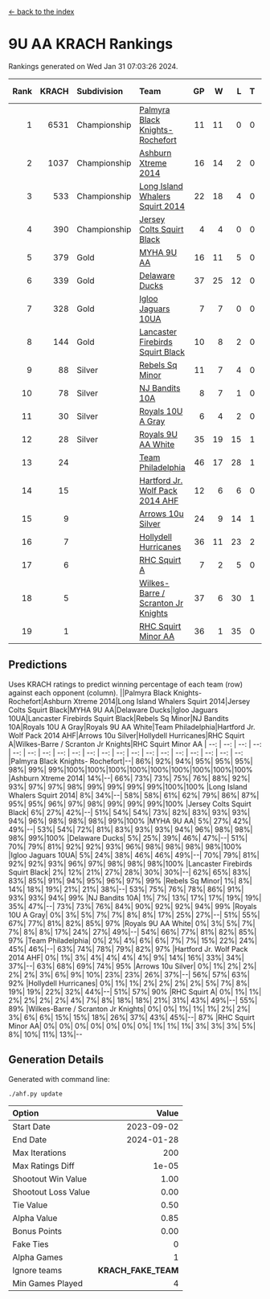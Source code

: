 [<- back to the index](readme.md)
# 9U AA KRACH Rankings
Rankings generated on Wed Jan 31 07:03:26 2024.

Rank|KRACH|Subdivision|Team|GP|W|L|T|OTW|OTL|SoS|Exp Wins|Win Diff
---:|---:|:---|:---|---:|---:|---:|---:|---:|---:|---:|---:|---:
1|6531|Championship|[Palmyra Black Knights- Rochefort](https://gamesheetstats.com/seasons/3659/teams/140260/schedule)|11|11|0|0|0|0|95|11.8|-0.0
2|1037|Championship|[Ashburn Xtreme 2014](https://gamesheetstats.com/seasons/3659/teams/140217/schedule)|16|14|2|0|0|0|179|14.9|0.0
3|533|Championship|[Long Island Whalers Squirt 2014](https://gamesheetstats.com/seasons/3659/teams/140221/schedule)|22|18|4|0|1|0|194|18.9|0.0
4|390|Championship|[Jersey Colts Squirt Black](https://gamesheetstats.com/seasons/3659/teams/140254/schedule)|4|4|0|0|0|0|12|4.9|0.0
5|379|Gold|[MYHA 9U AA](https://gamesheetstats.com/seasons/3659/teams/140222/schedule)|16|11|5|0|2|0|262|11.9|0.0
6|339|Gold|[Delaware Ducks](https://gamesheetstats.com/seasons/3659/teams/140218/schedule)|37|25|12|0|0|3|736|25.8|-0.0
7|328|Gold|[Igloo Jaguars 10UA](https://gamesheetstats.com/seasons/3659/teams/140253/schedule)|7|7|0|0|0|0|6|7.9|0.0
8|144|Gold|[Lancaster Firebirds Squirt Black](https://gamesheetstats.com/seasons/3659/teams/140256/schedule)|10|8|2|0|0|0|73|8.9|0.0
9|88|Silver|[Rebels Sq Minor](https://gamesheetstats.com/seasons/3659/teams/140223/schedule)|11|7|4|0|1|1|194|7.9|0.0
10|78|Silver|[NJ Bandits 10A](https://gamesheetstats.com/seasons/3659/teams/140259/schedule)|8|7|1|0|0|0|13|7.9|0.0
11|30|Silver|[Royals 10U A Gray](https://gamesheetstats.com/seasons/3659/teams/140262/schedule)|6|4|2|0|0|0|56|4.9|0.0
12|28|Silver|[Royals 9U AA White](https://gamesheetstats.com/seasons/3659/teams/140225/schedule)|35|19|15|1|0|0|120|20.4|0.0
13|24||[Team Philadelphia](https://gamesheetstats.com/seasons/3659/teams/140226/schedule)|46|17|28|1|2|1|743|18.4|0.0
14|15||[Hartford Jr. Wolf Pack 2014 AHF](https://gamesheetstats.com/seasons/3659/teams/140219/schedule)|12|6|6|0|0|0|130|6.9|0.0
15|9||[Arrows 10u Silver](https://gamesheetstats.com/seasons/3659/teams/140216/schedule)|24|9|14|1|1|0|146|10.4|0.0
16|7||[Hollydell Hurricanes](https://gamesheetstats.com/seasons/3659/teams/140220/schedule)|36|11|23|2|0|0|97|12.9|0.0
17|6||[RHC Squirt A](https://gamesheetstats.com/seasons/3659/teams/140261/schedule)|7|2|5|0|0|0|17|2.9|0.0
18|5||[Wilkes-Barre / Scranton Jr Knights](https://gamesheetstats.com/seasons/3659/teams/140228/schedule)|37|6|30|1|0|1|829|7.4|0.0
19|1||[RHC Squirt Minor AA](https://gamesheetstats.com/seasons/3659/teams/140224/schedule)|36|1|35|0|0|1|115|1.9|0.0

## Predictions
Uses KRACH ratings to predict winning percentage of each team (row) against each opponent (column).
||Palmyra Black Knights- Rochefort|Ashburn Xtreme 2014|Long Island Whalers Squirt 2014|Jersey Colts Squirt Black|MYHA 9U AA|Delaware Ducks|Igloo Jaguars 10UA|Lancaster Firebirds Squirt Black|Rebels Sq Minor|NJ Bandits 10A|Royals 10U A Gray|Royals 9U AA White|Team Philadelphia|Hartford Jr. Wolf Pack 2014 AHF|Arrows 10u Silver|Hollydell Hurricanes|RHC Squirt A|Wilkes-Barre / Scranton Jr Knights|RHC Squirt Minor AA
| --: | --: | --: | --: | --: | --: | --: | --: | --: | --: | --: | --: | --: | --: | --: | --: | --: | --: | --: | --: 
|Palmyra Black Knights- Rochefort|--| 86%| 92%| 94%| 95%| 95%| 95%| 98%| 99%| 99%|100%|100%|100%|100%|100%|100%|100%|100%|100%
|Ashburn Xtreme 2014| 14%|--| 66%| 73%| 73%| 75%| 76%| 88%| 92%| 93%| 97%| 97%| 98%| 99%| 99%| 99%| 99%|100%|100%
|Long Island Whalers Squirt 2014|  8%| 34%|--| 58%| 58%| 61%| 62%| 79%| 86%| 87%| 95%| 95%| 96%| 97%| 98%| 99%| 99%| 99%|100%
|Jersey Colts Squirt Black|  6%| 27%| 42%|--| 51%| 54%| 54%| 73%| 82%| 83%| 93%| 93%| 94%| 96%| 98%| 98%| 98%| 99%|100%
|MYHA 9U AA|  5%| 27%| 42%| 49%|--| 53%| 54%| 72%| 81%| 83%| 93%| 93%| 94%| 96%| 98%| 98%| 98%| 99%|100%
|Delaware Ducks|  5%| 25%| 39%| 46%| 47%|--| 51%| 70%| 79%| 81%| 92%| 92%| 93%| 96%| 98%| 98%| 98%| 98%|100%
|Igloo Jaguars 10UA|  5%| 24%| 38%| 46%| 46%| 49%|--| 70%| 79%| 81%| 92%| 92%| 93%| 96%| 97%| 98%| 98%| 98%|100%
|Lancaster Firebirds Squirt Black|  2%| 12%| 21%| 27%| 28%| 30%| 30%|--| 62%| 65%| 83%| 83%| 85%| 91%| 94%| 95%| 96%| 97%| 99%
|Rebels Sq Minor|  1%|  8%| 14%| 18%| 19%| 21%| 21%| 38%|--| 53%| 75%| 76%| 78%| 86%| 91%| 93%| 93%| 94%| 99%
|NJ Bandits 10A|  1%|  7%| 13%| 17%| 17%| 19%| 19%| 35%| 47%|--| 73%| 73%| 76%| 84%| 90%| 92%| 92%| 94%| 99%
|Royals 10U A Gray|  0%|  3%|  5%|  7%|  7%|  8%|  8%| 17%| 25%| 27%|--| 51%| 55%| 67%| 77%| 81%| 82%| 85%| 97%
|Royals 9U AA White|  0%|  3%|  5%|  7%|  7%|  8%|  8%| 17%| 24%| 27%| 49%|--| 54%| 66%| 77%| 81%| 82%| 85%| 97%
|Team Philadelphia|  0%|  2%|  4%|  6%|  6%|  7%|  7%| 15%| 22%| 24%| 45%| 46%|--| 63%| 74%| 78%| 79%| 82%| 97%
|Hartford Jr. Wolf Pack 2014 AHF|  0%|  1%|  3%|  4%|  4%|  4%|  4%|  9%| 14%| 16%| 33%| 34%| 37%|--| 63%| 68%| 69%| 74%| 95%
|Arrows 10u Silver|  0%|  1%|  2%|  2%|  2%|  2%|  3%|  6%|  9%| 10%| 23%| 23%| 26%| 37%|--| 56%| 57%| 63%| 92%
|Hollydell Hurricanes|  0%|  1%|  1%|  2%|  2%|  2%|  2%|  5%|  7%|  8%| 19%| 19%| 22%| 32%| 44%|--| 51%| 57%| 90%
|RHC Squirt A|  0%|  1%|  1%|  2%|  2%|  2%|  2%|  4%|  7%|  8%| 18%| 18%| 21%| 31%| 43%| 49%|--| 55%| 89%
|Wilkes-Barre / Scranton Jr Knights|  0%|  0%|  1%|  1%|  1%|  2%|  2%|  3%|  6%|  6%| 15%| 15%| 18%| 26%| 37%| 43%| 45%|--| 87%
|RHC Squirt Minor AA|  0%|  0%|  0%|  0%|  0%|  0%|  0%|  1%|  1%|  1%|  3%|  3%|  3%|  5%|  8%| 10%| 11%| 13%|--

## Generation Details

Generated with command line:
```
./ahf.py update
```

| Option | Value |
| :----- | ----: |
| Start Date | 2023-09-02 |
| End Date | 2024-01-28 |
| Max Iterations | 200 |
| Max Ratings Diff | 1e-05 |
| Shootout Win Value | 1.00 |
| Shootout Loss Value | 0.00 |
| Tie Value | 0.50 |
| Alpha Value | 0.85 |
| Bonus Points | 0.00 |
| Fake Ties | 0 |
| Alpha Games | 1 |
| Ignore teams | __KRACH_FAKE_TEAM__ |
| Min Games Played | 4 |

